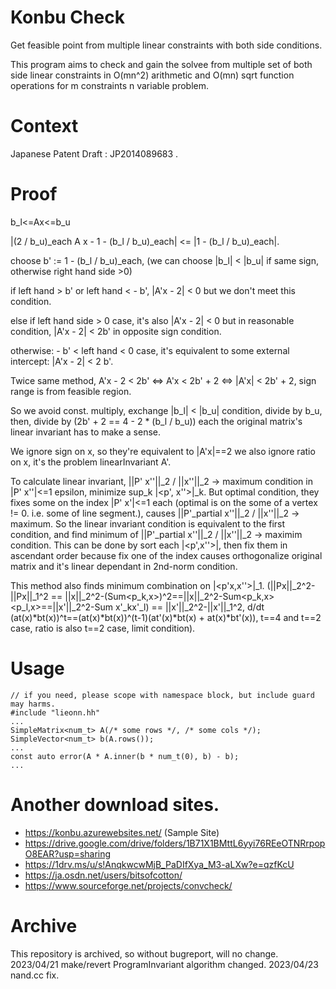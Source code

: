 # Konbu Check
Get feasible point from multiple linear constraints with both side conditions.

This program aims to check and gain the solvee from multiple set of both side linear constraints in O(mn^2) arithmetic and O(mn) sqrt function operations for m constraints n variable problem.

# Context
Japanese Patent Draft : JP2014089683 . 

# Proof
b_l&lt;=Ax&lt;=b_u

|(2 / b_u)_each A x - 1 - (b_l / b_u)_each| &lt;= |1 - (b_l / b_u)_each|.

choose b' := 1 - (b_l / b_u)_each,
(we can choose |b_l| &lt; |b_u| if same sign, otherwise right hand side &gt;0)

if left hand &gt; b' or left hand &lt; - b', |A'x - 2| &lt; 0 but we don't meet this condition.

else if left hand side &gt; 0 case, it's also |A'x - 2| &lt; 0 but in reasonable condition, |A'x - 2| &lt; 2b' in opposite sign condition.

otherwise: - b' &lt; left hand &lt; 0 case, it's equivalent to
some external intercept: |A'x - 2| &lt; 2 b'.

Twice same method, A'x - 2 &lt; 2b' &lt;=&gt; A'x &lt; 2b' + 2 &lt;=&gt; |A'x| &lt; 2b' + 2, sign range is from feasible region.

So we avoid const. multiply, exchange |b_l| &lt; |b_u| condition, divide by b_u, then, divide by (2b' + 2 == 4 - 2 \* (b_l / b_u)) each the original matrix's linear invariant has to make a sense.

We ignore sign on x, so they're equivalent to |A'x|==2 we also ignore ratio on x, it's the problem linearInvariant A'.

To calculate linear invariant, ||P' x''||_2 / ||x''||_2 -&gt; maximum condition in |P' x''|&lt;=1 epsilon, minimize sup_k |&lt;p', x''&gt;|\_k.
But optimal condition, they fixes some on the index |P' x'|&lt;=1 each (optimal is on the some of a vertex != 0. i.e. some of line segment.), causes ||P'_partial x''||_2 / ||x''||_2 -&gt; maximum.
So the linear invariant condition is equivalent to the first condition, and find minimum of ||P'_partial x''||_2 / ||x''||_2 -&gt; maximim condition.
This can be done by sort each |&lt;p',x''&gt;|, then fix them in ascendant order because fix one of the index causes orthogonalize original matrix and it's linear dependant in 2nd-norm condition.

This method also finds minimum combination on |&lt;p'x,x''&gt;|_1.
(||Px||_2^2-||Px||_1^2 == ||x||_2^2-(Sum\<p\_k,x\>)^2==||x||_2^2-Sum\<p_k,x\>\<p_l,x\>==||x'||_2^2-Sum x'\_kx'\_l) == ||x'||_2^2-||x'||_1^2, d/dt (at(x)\*bt(x))^t==(at(x)\*bt(x))^(t-1)(at'(x)\*bt(x) + at(x)\*bt'(x)), t==4 and t==2 case, ratio is also t==2 case, limit condition).

# Usage
    // if you need, please scope with namespace block, but include guard may harms.
    #include "lieonn.hh"
    ...
    SimpleMatrix<num_t> A(/* some rows */, /* some cols */);
    SimpleVector<num_t> b(A.rows());
    ...
    const auto error(A * A.inner(b * num_t(0), b) - b);
    ...

# Another download sites.
* https://konbu.azurewebsites.net/ (Sample Site)
* https://drive.google.com/drive/folders/1B71X1BMttL6yyi76REeOTNRrpopO8EAR?usp=sharing
* https://1drv.ms/u/s!AnqkwcwMjB_PaDIfXya_M3-aLXw?e=qzfKcU
* https://ja.osdn.net/users/bitsofcotton/
* https://www.sourceforge.net/projects/convcheck/

# Archive
This repository is archived, so without bugreport, will no change.
2023/04/21 make/revert ProgramInvariant algorithm changed.
2023/04/23 nand.cc fix.

